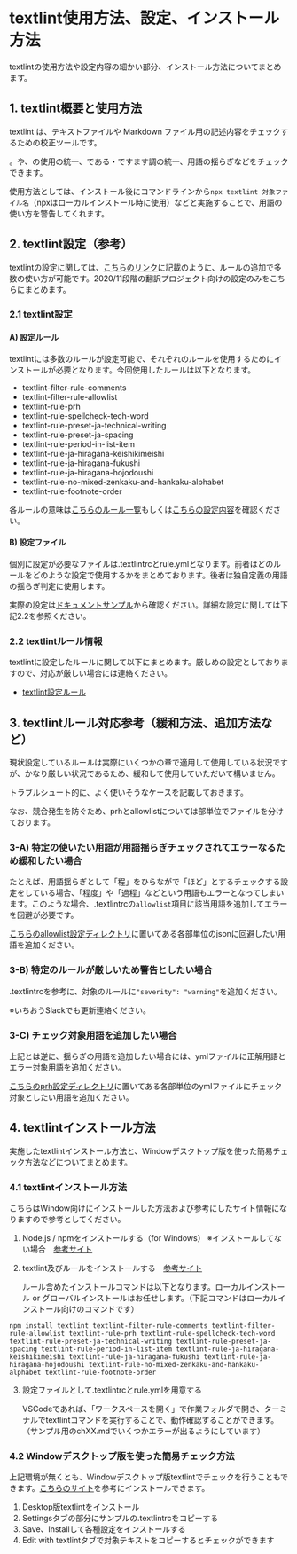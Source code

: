 # textlint使用方法、設定、インストール方法

textlintの使用方法や設定内容の細かい部分、インストール方法についてまとめます。

## 1. textlint概要と使用方法

textlint は、テキストファイルや Markdown ファイル用の記述内容をチェックするための校正ツールです。

。や、の使用の統一、である・ですます調の統一、用語の揺らぎなどをチェックできます。

使用方法としては、インストール後にコマンドラインから`npx textlint 対象ファイル名`（npxはローカルインストール時に使用）などと実施することで、用語の使い方を警告してくれます。


## 2. textlint設定（参考）

textlintの設定に関しては、[こちらのリンク](https://github.com/textlint/textlint/wiki/Collection-of-textlint-rule)に記載のように、ルールの追加で多数の使い方が可能です。2020/11段階の翻訳プロジェクト向けの設定のみをこちらにまとめます。

### 2.1 textlint設定

#### A) 設定ルール

textlintには多数のルールが設定可能で、それぞれのルールを使用するためにインストールが必要となります。今回使用したルールは以下となります。

- textlint-filter-rule-comments
- textlint-filter-rule-allowlist
- textlint-rule-prh
- textlint-rule-spellcheck-tech-word
- textlint-rule-preset-ja-technical-writing
- textlint-rule-preset-ja-spacing
- textlint-rule-period-in-list-item
- textlint-rule-ja-hiragana-keishikimeishi
- textlint-rule-ja-hiragana-fukushi
- textlint-rule-ja-hiragana-hojodoushi
- textlint-rule-no-mixed-zenkaku-and-hankaku-alphabet
- textlint-rule-footnote-order

各ルールの意味は[こちらのルール一覧](https://github.com/textlint/textlint/wiki/Collection-of-textlint-rule)もしくは[こちらの設定内容](./textlint_rule.md)を確認ください。


#### B) 設定ファイル

個別に設定が必要なファイルは.textlintrcとrule.ymlとなります。前者はどのルールをどのような設定で使用するかをまとめております。後者は独自定義の用語の揺らぎ判定に使用します。

実際の設定は[ドキュメントサンプル](../doc_sample/README.md)から確認ください。詳細な設定に関しては下記2.2を参照ください。

### 2.2 textlintルール情報

textlintに設定したルールに関して以下にまとめます。厳しめの設定としておりますので、対応が厳しい場合には連絡ください。

- [textlint設定ルール](./textlint_rule.md)


## 3. textlintルール対応参考（緩和方法、追加方法など）

現状設定しているルールは実際にいくつかの章で適用して使用している状況ですが、かなり厳しい状況であるため、緩和して使用していただいて構いません。

トラブルシュート的に、よく使いそうなケースを記載しておきます。

なお、競合発生を防ぐため、prhとallowlistについては部単位でファイルを分けております。

### 3-A) 特定の使いたい用語が用語揺らぎチェックされてエラーなるため緩和したい場合

たとえば、用語揺らぎとして「程」をひらながで「ほど」とするチェックする設定をしている場合、「程度」や「過程」などという用語もエラーとなってしまいます。このような場合、.textlintrcの`allowlist`項目に該当用語を追加してエラーを回避が必要です。

[こちらのallowlist設定ディレクトリ](../doc_sample/allowlist)に置いてある各部単位のjsonに回避したい用語を追加ください。

### 3-B) 特定のルールが厳しいため警告としたい場合

.textlintrcを参考に、対象のルールに`"severity": "warning"`を追加ください。

※いちおうSlackでも更新連絡ください。

### 3-C) チェック対象用語を追加したい場合

上記とは逆に、揺らぎの用語を追加したい場合には、ymlファイルに正解用語とエラー対象用語を追加ください。

[こちらのprh設定ディレクトリ](../doc_sample/prh)に置いてある各部単位のymlファイルにチェック対象としたい用語を追加ください。


## 4. textlintインストール方法

実施したtextlintインストール方法と、Windowデスクトップ版を使った簡易チェック方法などについてまとめます。

### 4.1 textlintインストール方法

こちらはWindow向けにインストールした方法および参考にしたサイト情報になりますので参考としてください。

1. Node.js / npmをインストールする（for Windows） ※インストールしてない場合　[参考サイト](https://qiita.com/taiponrock/items/9001ae194571feb63a5e)
2. textlint及びルールをインストールする　[参考サイト](https://mk-55.hatenablog.com/entry/2018/03/24/004339)

    ルール含めたインストールコマンドは以下となります。ローカルインストール or グローバルインストールはお任せします。（下記コマンドはローカルインストール向けのコマンドです）

```
npm install textlint textlint-filter-rule-comments textlint-filter-rule-allowlist textlint-rule-prh textlint-rule-spellcheck-tech-word textlint-rule-preset-ja-technical-writing textlint-rule-preset-ja-spacing textlint-rule-period-in-list-item textlint-rule-ja-hiragana-keishikimeishi textlint-rule-ja-hiragana-fukushi textlint-rule-ja-hiragana-hojodoushi textlint-rule-no-mixed-zenkaku-and-hankaku-alphabet textlint-rule-footnote-order
```

3. 設定ファイルとして.textlintrcとrule.ymlを用意する

    VSCodeであれば、「ワークスペースを開く」で作業フォルダで開き、ターミナルでtextlintコマンドを実行することで、動作確認することができます。（サンプル用のchXX.mdでいくつかエラーが出るようにしています）


### 4.2 Windowデスクトップ版を使った簡易チェック方法

上記環境が無くとも、Windowデスクトップ版textlintでチェックを行うこともできます。[こちらのサイト](https://fluowrite.com/345)を参考にインストールできます。

1. Desktop版textlintをインストール
2. Settingsタブの部分にサンプルの.textlintrcをコピーする
3. Save、Installして各種設定をインストールする
4. Edit with textlintタブで対象テキストをコピーするとチェックができます
